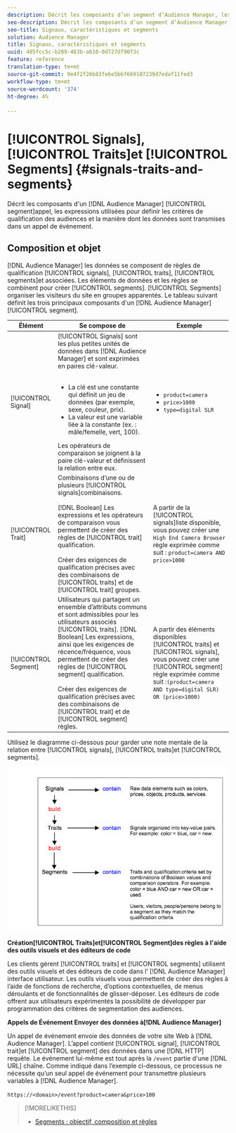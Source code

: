 ```yaml
---
description: Décrit les composants d’un segment d’Audience Manager, les expressions utilisées pour définir les critères de qualification des audiences et la manière dont les données sont transmises dans un appel de événement.
seo-description: Décrit les composants d’un segment d’Audience Manager, les expressions utilisées pour définir les critères de qualification des audiences et la manière dont les données sont transmises dans un appel de événement.
seo-title: Signaux, caractéristiques et segments
solution: Audience Manager
title: Signaux, caractéristiques et segments
uuid: 485fcc5c-b289-463b-a610-0d727df90f3c
feature: reference
translation-type: tm+mt
source-git-commit: 9e4f2f26b83fe6e5b6f669107239d7edaf11fed3
workflow-type: tm+mt
source-wordcount: '374'
ht-degree: 4%

---
```



# [!UICONTROL Signals], [!UICONTROL Traits]et [!UICONTROL Segments] {#signals-traits-and-segments}

Décrit les composants d&#39;un [!DNL Audience Manager] [!UICONTROL segment]appel, les expressions utilisées pour définir les critères de qualification des audiences et la manière dont les données sont transmises dans un appel de événement.

## Composition et objet

[!DNL Audience Manager] les données se composent de règles de qualification [!UICONTROL signals], [!UICONTROL traits], [!UICONTROL segments]et associées. Les éléments de données et les règles se combinent pour créer [!UICONTROL segments]. [!UICONTROL Segments] organiser les visiteurs du site en groupes apparentés. Le tableau suivant définit les trois principaux composants d&#39;un [!DNL Audience Manager][!UICONTROL segment].

| Élément | Se compose de | Exemple |
|---|---|---|
| [!UICONTROL Signal] | [!UICONTROL Signals] sont les plus petites unités de données dans [!DNL Audience Manager] et sont exprimées en paires [](../reference/key-value-pairs-explained.md)clé-valeur.<br><br><ul><li>La clé est une constante qui définit un jeu de données (par exemple, sexe, couleur, prix).</li><li>La valeur est une variable liée à la constante (ex. : mâle/femelle, vert, 100).</li></ul>Les opérateurs de comparaison se joignent à la paire clé-valeur et définissent la relation entre eux. | <ul><li>`product=camera`</li><li>`price>1000`</li><li>`type=digital SLR`</li></ul> |
| [!UICONTROL Trait] | Combinaisons d’une ou de plusieurs [!UICONTROL signals]combinaisons.<br><br> [!DNL Boolean] Les expressions et les opérateurs de comparaison vous permettent de créer des règles de [!UICONTROL trait] qualification. <br><br>Créer des exigences de qualification précises avec des combinaisons de [!UICONTROL traits] et de [!UICONTROL trait] groupes. | A partir de la [!UICONTROL signals]liste disponible, vous pouvez créer une `High End Camera Browser` règle exprimée comme suit : `product=camera AND price>1000` |
| [!UICONTROL Segment] | Utilisateurs qui partagent un ensemble d’attributs communs et sont admissibles pour les utilisateurs associés [!UICONTROL traits]. [!DNL Boolean] Les expressions, ainsi que les exigences de récence/fréquence, vous permettent de créer des règles de [!UICONTROL segment] qualification.<br><br> Créer des exigences de qualification précises avec des combinaisons de [!UICONTROL trait] et de [!UICONTROL segment] règles. | A partir des éléments disponibles [!UICONTROL traits] et [!UICONTROL signals], vous pouvez créer une [!UICONTROL segment] règle exprimée comme suit :`(product=camera AND type=digital SLR) OR (price>1000)` |

Utilisez le diagramme ci-dessous pour garder une note mentale de la relation entre [!UICONTROL signals], [!UICONTROL traits]et [!UICONTROL segments].

![](assets/signals-traits-segments.png)

**Création[!UICONTROL Traits]et[!UICONTROL Segment]des règles à l&#39;aide des outils visuels et des éditeurs de code**

Les clients gèrent [!UICONTROL traits] et [!UICONTROL segments] utilisent des outils visuels et des éditeurs de code dans l’ [!DNL Audience Manager] interface utilisateur. Les outils visuels vous permettent de créer des règles à l’aide de fonctions de recherche, d’options contextuelles, de menus déroulants et de fonctionnalités de glisser-déposer. Les éditeurs de code offrent aux utilisateurs expérimentés la possibilité de développer par programmation des critères de segmentation des audiences.

**Appels de Événement Envoyer des données à[!DNL Audience Manager]**

Un appel de événement envoie des données de votre site Web à [!DNL Audience Manager]. L’appel contient [!UICONTROL signal], [!UICONTROL trait]et [!UICONTROL segment] des données dans une [!DNL HTTP] requête. Le événement lui-même est tout après la `/event` partie d&#39;une [!DNL URL] chaîne. Comme indiqué dans l’exemple ci-dessous, ce processus ne nécessite qu’un seul appel de événement pour transmettre plusieurs variables à [!DNL Audience Manager].

`https://<domain>/event?product=camera&price>100`

>[!MORELIKETHIS]
>
>* [Segments : objectif, composition et règles](../features/segments/segments-purpose.md)

